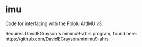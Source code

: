 imu
===

Code for interfacing with the Pololu AltIMU v3.

Requires DavidEGrayson's minimu9-ahrs program, found here: https://github.com/DavidEGrayson/minimu9-ahrs
